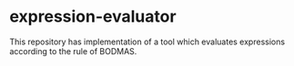 expression-evaluator
====================

This repository has implementation of a tool which evaluates expressions according to the rule of BODMAS.